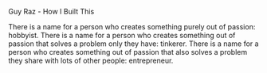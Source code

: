 Guy Raz - How I Built This

There is a name for a person who creates something purely out of
passion: hobbyist. There is a name for a person who creates
something out of passion that solves a problem only they have:
tinkerer. There is a name for a person who creates something out of
passion that also solves a problem they share with lots of other
people: entrepreneur. 

